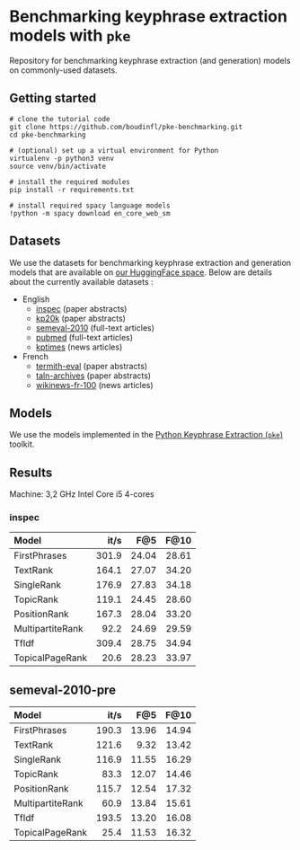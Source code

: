 # Benchmarking keyphrase extraction models with `pke`

Repository for benchmarking keyphrase extraction (and generation) models
on commonly-used datasets.

## Getting started

```
# clone the tutorial code
git clone https://github.com/boudinfl/pke-benchmarking.git
cd pke-benchmarking

# (optional) set up a virtual environment for Python 
virtualenv -p python3 venv
source venv/bin/activate

# install the required modules
pip install -r requirements.txt

# install required spacy language models
!python -m spacy download en_core_web_sm
```

## Datasets

We use the datasets for benchmarking keyphrase extraction and generation
models that are available on [our HuggingFace space](https://huggingface.co/taln-ls2n).
Below are details about the currently available datasets :

- English
  - [inspec](https://huggingface.co/datasets/taln-ls2n/inspec) (paper abstracts)
  - [kp20k](https://huggingface.co/datasets/taln-ls2n/kp20k) (paper abstracts)
  - [semeval-2010](https://huggingface.co/datasets/taln-ls2n/semeval-2010) (full-text articles)
  - [pubmed](https://huggingface.co/datasets/taln-ls2n/pubmed) (full-text articles)
  - [kptimes](https://huggingface.co/datasets/taln-ls2n/kptimes) (news articles)
- French
  - [termith-eval](https://huggingface.co/datasets/taln-ls2n/termith-eval) (paper abstracts)
  - [taln-archives](https://huggingface.co/datasets/taln-ls2n/taln-archives) (paper abstracts)
  - [wikinews-fr-100](https://huggingface.co/datasets/taln-ls2n/wikinews-fr-100) (news articles)

## Models

We use the models implemented in the [Python Keyphrase Extraction (`pke`)](https://github.com/boudinfl/pke) toolkit.

## Results

Machine: 3,2 GHz Intel Core i5 4-cores

### inspec
| Model | it/s |  F@5 | F@10 |
| :---- | ----:| ---: | ---: |
| FirstPhrases  | 301.9 | 24.04 | 28.61 |
| TextRank  | 164.1 | 27.07 | 34.20 |
| SingleRank  | 176.9 | 27.83 | 34.18 |
| TopicRank  | 119.1 | 24.45 | 28.60 |
| PositionRank  | 167.3 | 28.04 | 33.20 |
| MultipartiteRank  | 92.2 | 24.69 | 29.59 |
| TfIdf  | 309.4 | 28.75 | 34.94 |
| TopicalPageRank  | 20.6 | 28.23 | 33.97 |

## semeval-2010-pre
| Model | it/s |  F@5 | F@10 |
| :---- | ----:| ---: | ---: |
| FirstPhrases  | 190.3 | 13.96 | 14.94 |
| TextRank  | 121.6 | 9.32 | 13.42 |
| SingleRank  | 116.9 | 11.55 | 16.29 |
| TopicRank  | 83.3 | 12.07 | 14.46 |
| PositionRank  | 115.7 | 12.54 | 17.32 |
| MultipartiteRank  | 60.9 | 13.84 | 15.61 |
| TfIdf  | 193.5 | 13.20 | 16.08 |
| TopicalPageRank  | 25.4 | 11.53 | 16.32 |


